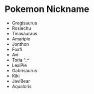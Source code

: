 # Pokemon Nickname
- Gregisaurus
- Rosiechu
- Tinasauraus
- Amaripix
- Jonthon
- Foxfi
- Avi
- Toria ^_^
- LexiPie
- Gabrisaurus
- Kiki
- JaviBear
- Aqualoris